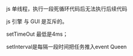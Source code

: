 js 单线程，执行一段死循环代码后无法执行后续代码

js 引擎 与 GUI 是互斥的。

setTimeOut 最低是4ms；

setInterval是每隔一段时间把任务推入event Queen